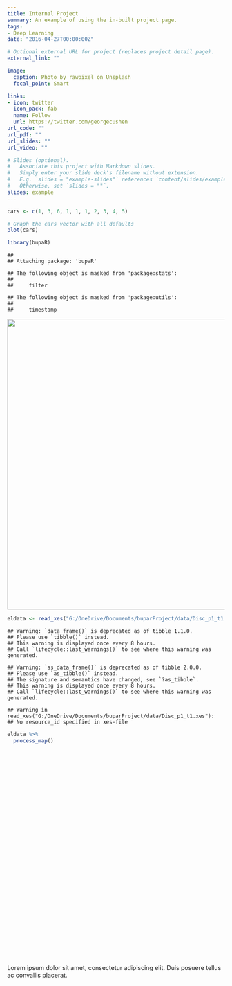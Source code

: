 ```yaml
---
title: Internal Project
summary: An example of using the in-built project page.
tags:
- Deep Learning
date: "2016-04-27T00:00:00Z"

# Optional external URL for project (replaces project detail page).
external_link: ""

image:
  caption: Photo by rawpixel on Unsplash
  focal_point: Smart

links:
- icon: twitter
  icon_pack: fab
  name: Follow
  url: https://twitter.com/georgecushen
url_code: ""
url_pdf: ""
url_slides: ""
url_video: ""

# Slides (optional).
#   Associate this project with Markdown slides.
#   Simply enter your slide deck's filename without extension.
#   E.g. `slides = "example-slides"` references `content/slides/example-slides.md`.
#   Otherwise, set `slides = ""`.
slides: example
---
```


```r
cars <- c(1, 3, 6, 1, 1, 1, 2, 3, 4, 5)

# Graph the cars vector with all defaults
plot(cars)

library(bupaR)
```

```
## 
## Attaching package: 'bupaR'
```

```
## The following object is masked from 'package:stats':
## 
##     filter
```

```
## The following object is masked from 'package:utils':
## 
##     timestamp
```

<img src="/project/internal-project/index_files/figure-html/unnamed-chunk-1-1.png" width="672" />

```r
eldata <- read_xes("G:/OneDrive/Documents/buparProject/data/Disc_p1_t1.xes")
```

```
## Warning: `data_frame()` is deprecated as of tibble 1.1.0.
## Please use `tibble()` instead.
## This warning is displayed once every 8 hours.
## Call `lifecycle::last_warnings()` to see where this warning was generated.
```

```
## Warning: `as_data_frame()` is deprecated as of tibble 2.0.0.
## Please use `as_tibble()` instead.
## The signature and semantics have changed, see `?as_tibble`.
## This warning is displayed once every 8 hours.
## Call `lifecycle::last_warnings()` to see where this warning was generated.
```

```
## Warning in read_xes("G:/OneDrive/Documents/buparProject/data/Disc_p1_t1.xes"):
## No resource_id specified in xes-file
```

```r
eldata %>%
  process_map()
```

<!--html_preserve--><div id="htmlwidget-e23ef39bfa8cde5aad46" style="width:672px;height:480px;" class="grViz html-widget"></div>
<script type="application/json" data-for="htmlwidget-e23ef39bfa8cde5aad46">{"x":{"diagram":"digraph {\n\ngraph [layout = \"dot\",\n       outputorder = \"edgesfirst\",\n       bgcolor = \"white\",\n       rankdir = \"LR\"]\n\nnode [fontname = \"Helvetica\",\n      fontsize = \"10\",\n      shape = \"circle\",\n      fixedsize = \"true\",\n      width = \"0.5\",\n      style = \"filled\",\n      fillcolor = \"aliceblue\",\n      color = \"gray70\",\n      fontcolor = \"gray50\"]\n\nedge [fontname = \"Helvetica\",\n     fontsize = \"8\",\n     weight = \"1.5\",\n     color = \"gray80\",\n     arrowsize = \"0.5\"]\n\n  \"1\" [label = \"1\n50\", shape = \"rectangle\", style = \"rounded,filled\", fontcolor = \"black\", color = \"grey\", tooltip = \"1\n50\", penwidth = \"1.5\", fixedsize = \"FALSE\", fontname = \"Arial\", fontsize = \"10\", fillcolor = \"#ECE7F2\"] \n  \"2\" [label = \"2\n50\", shape = \"rectangle\", style = \"rounded,filled\", fontcolor = \"black\", color = \"grey\", tooltip = \"2\n50\", penwidth = \"1.5\", fixedsize = \"FALSE\", fontname = \"Arial\", fontsize = \"10\", fillcolor = \"#ECE7F2\"] \n  \"3\" [label = \"3\n50\", shape = \"rectangle\", style = \"rounded,filled\", fontcolor = \"black\", color = \"grey\", tooltip = \"3\n50\", penwidth = \"1.5\", fixedsize = \"FALSE\", fontname = \"Arial\", fontsize = \"10\", fillcolor = \"#ECE7F2\"] \n  \"4\" [label = \"4\n50\", shape = \"rectangle\", style = \"rounded,filled\", fontcolor = \"black\", color = \"grey\", tooltip = \"4\n50\", penwidth = \"1.5\", fixedsize = \"FALSE\", fontname = \"Arial\", fontsize = \"10\", fillcolor = \"#ECE7F2\"] \n  \"5\" [label = \"5\n62\", shape = \"rectangle\", style = \"rounded,filled\", fontcolor = \"black\", color = \"grey\", tooltip = \"5\n62\", penwidth = \"1.5\", fixedsize = \"FALSE\", fontname = \"Arial\", fontsize = \"10\", fillcolor = \"#A6BDDB\"] \n  \"6\" [label = \"6\n76\", shape = \"rectangle\", style = \"rounded,filled\", fontcolor = \"white\", color = \"grey\", tooltip = \"6\n76\", penwidth = \"1.5\", fixedsize = \"FALSE\", fontname = \"Arial\", fontsize = \"10\", fillcolor = \"#0570B0\"] \n  \"7\" [label = \"End\", shape = \"circle\", style = \"rounded,filled\", fontcolor = \"brown4\", color = \"brown4\", tooltip = \"ARTIFICIAL_END\n47\", penwidth = \"1.5\", fixedsize = \"FALSE\", fontname = \"Arial\", fontsize = \"10\", fillcolor = \"#FFFFFF\"] \n  \"8\" [label = \"Start\", shape = \"circle\", style = \"rounded,filled\", fontcolor = \"chartreuse4\", color = \"chartreuse4\", tooltip = \"ARTIFICIAL_START\n47\", penwidth = \"1.5\", fixedsize = \"FALSE\", fontname = \"Arial\", fontsize = \"10\", fillcolor = \"#FFFFFF\"] \n\"1\"->\"2\" [label = \"42\", penwidth = \"4.42857142857143\", color = \"dodgerblue4\", fontname = \"Arial\", fontsize = \"10\", weight = \"1\", constraint = \"TRUE\"] \n\"1\"->\"6\" [label = \"8\", penwidth = \"1.6530612244898\", color = \"dodgerblue4\", fontname = \"Arial\", fontsize = \"10\", weight = \"1\", constraint = \"TRUE\"] \n\"2\"->\"3\" [label = \"49\", penwidth = \"5\", color = \"dodgerblue4\", fontname = \"Arial\", fontsize = \"10\", weight = \"1\", constraint = \"TRUE\"] \n\"2\"->\"6\" [label = \"1\", penwidth = \"1.08163265306122\", color = \"dodgerblue4\", fontname = \"Arial\", fontsize = \"10\", weight = \"1\", constraint = \"TRUE\"] \n\"3\"->\"4\" [label = \"46\", penwidth = \"4.75510204081633\", color = \"dodgerblue4\", fontname = \"Arial\", fontsize = \"10\", weight = \"1\", constraint = \"TRUE\"] \n\"3\"->\"5\" [label = \"3\", penwidth = \"1.24489795918367\", color = \"dodgerblue4\", fontname = \"Arial\", fontsize = \"10\", weight = \"1\", constraint = \"TRUE\"] \n\"3\"->\"6\" [label = \"1\", penwidth = \"1.08163265306122\", color = \"dodgerblue4\", fontname = \"Arial\", fontsize = \"10\", weight = \"1\", constraint = \"TRUE\"] \n\"4\"->\"5\" [label = \"48\", penwidth = \"4.91836734693878\", color = \"dodgerblue4\", fontname = \"Arial\", fontsize = \"10\", weight = \"1\", constraint = \"TRUE\"] \n\"4\"->\"6\" [label = \"2\", penwidth = \"1.16326530612245\", color = \"dodgerblue4\", fontname = \"Arial\", fontsize = \"10\", weight = \"1\", constraint = \"TRUE\"] \n\"5\"->\"1\" [label = \"3\", penwidth = \"1.24489795918367\", color = \"dodgerblue4\", fontname = \"Arial\", fontsize = \"10\", weight = \"1\", constraint = \"TRUE\"] \n\"5\"->\"4\" [label = \"3\", penwidth = \"1.24489795918367\", color = \"dodgerblue4\", fontname = \"Arial\", fontsize = \"10\", weight = \"1\", constraint = \"TRUE\"] \n\"5\"->\"5\" [label = \"9\", penwidth = \"1.73469387755102\", color = \"dodgerblue4\", fontname = \"Arial\", fontsize = \"10\", weight = \"1\", constraint = \"TRUE\"] \n\"5\"->\"6\" [label = \"47\", penwidth = \"4.83673469387755\", color = \"dodgerblue4\", fontname = \"Arial\", fontsize = \"10\", weight = \"1\", constraint = \"TRUE\"] \n\"6\"->\"2\" [label = \"8\", penwidth = \"1.6530612244898\", color = \"dodgerblue4\", fontname = \"Arial\", fontsize = \"10\", weight = \"1\", constraint = \"TRUE\"] \n\"6\"->\"3\" [label = \"1\", penwidth = \"1.08163265306122\", color = \"dodgerblue4\", fontname = \"Arial\", fontsize = \"10\", weight = \"1\", constraint = \"TRUE\"] \n\"6\"->\"4\" [label = \"1\", penwidth = \"1.08163265306122\", color = \"dodgerblue4\", fontname = \"Arial\", fontsize = \"10\", weight = \"1\", constraint = \"TRUE\"] \n\"6\"->\"5\" [label = \"2\", penwidth = \"1.16326530612245\", color = \"dodgerblue4\", fontname = \"Arial\", fontsize = \"10\", weight = \"1\", constraint = \"TRUE\"] \n\"6\"->\"6\" [label = \"17\", penwidth = \"2.38775510204082\", color = \"dodgerblue4\", fontname = \"Arial\", fontsize = \"10\", weight = \"1\", constraint = \"TRUE\"] \n\"6\"->\"7\" [label = \"47\", penwidth = \"4.83673469387755\", color = \"dodgerblue4\", fontname = \"Arial\", fontsize = \"10\", weight = \"1\", constraint = \"TRUE\"] \n\"8\"->\"1\" [label = \"47\", penwidth = \"4.83673469387755\", color = \"dodgerblue4\", fontname = \"Arial\", fontsize = \"10\", weight = \"1\", constraint = \"TRUE\"] \n}","config":{"engine":"dot","options":null}},"evals":[],"jsHooks":[]}</script><!--/html_preserve-->




Lorem ipsum dolor sit amet, consectetur adipiscing elit. Duis posuere tellus ac convallis placerat. 
